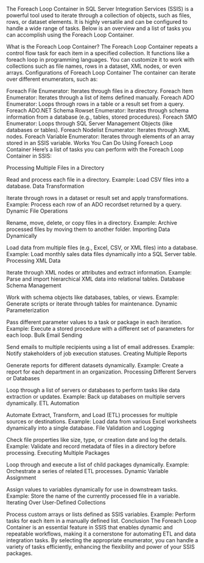 The Foreach Loop Container in SQL Server Integration Services (SSIS) is a powerful tool used to iterate through a collection of objects, such as files, rows, or dataset elements. It is highly versatile and can be configured to handle a wide range of tasks. Below is an overview and a list of tasks you can accomplish using the Foreach Loop Container.

What is the Foreach Loop Container?
The Foreach Loop Container repeats a control flow task for each item in a specified collection.
It functions like a foreach loop in programming languages.
You can customize it to work with collections such as file names, rows in a dataset, XML nodes, or even arrays.
Configurations of Foreach Loop Container
The container can iterate over different enumerators, such as:

Foreach File Enumerator: Iterates through files in a directory.
Foreach Item Enumerator: Iterates through a list of items defined manually.
Foreach ADO Enumerator: Loops through rows in a table or a result set from a query.
Foreach ADO.NET Schema Rowset Enumerator: Iterates through schema information from a database (e.g., tables, stored procedures).
Foreach SMO Enumerator: Loops through SQL Server Management Objects (like databases or tables).
Foreach Nodelist Enumerator: Iterates through XML nodes.
Foreach Variable Enumerator: Iterates through elements of an array stored in an SSIS variable.
Works You Can Do Using Foreach Loop Container
Here’s a list of tasks you can perform with the Foreach Loop Container in SSIS:

Processing Multiple Files in a Directory

Read and process each file in a directory.
Example: Load CSV files into a database.
Data Transformation

Iterate through rows in a dataset or result set and apply transformations.
Example: Process each row of an ADO recordset returned by a query.
Dynamic File Operations

Rename, move, delete, or copy files in a directory.
Example: Archive processed files by moving them to another folder.
Importing Data Dynamically

Load data from multiple files (e.g., Excel, CSV, or XML files) into a database.
Example: Load monthly sales data files dynamically into a SQL Server table.
Processing XML Data

Iterate through XML nodes or attributes and extract information.
Example: Parse and import hierarchical XML data into relational tables.
Database Schema Management

Work with schema objects like databases, tables, or views.
Example: Generate scripts or iterate through tables for maintenance.
Dynamic Parameterization

Pass different parameter values to a task or package in each iteration.
Example: Execute a stored procedure with a different set of parameters for each loop.
Bulk Email Sending

Send emails to multiple recipients using a list of email addresses.
Example: Notify stakeholders of job execution statuses.
Creating Multiple Reports

Generate reports for different datasets dynamically.
Example: Create a report for each department in an organization.
Processing Different Servers or Databases

Loop through a list of servers or databases to perform tasks like data extraction or updates.
Example: Back up databases on multiple servers dynamically.
ETL Automation

Automate Extract, Transform, and Load (ETL) processes for multiple sources or destinations.
Example: Load data from various Excel worksheets dynamically into a single database.
File Validation and Logging

Check file properties like size, type, or creation date and log the details.
Example: Validate and record metadata of files in a directory before processing.
Executing Multiple Packages

Loop through and execute a list of child packages dynamically.
Example: Orchestrate a series of related ETL processes.
Dynamic Variable Assignment

Assign values to variables dynamically for use in downstream tasks.
Example: Store the name of the currently processed file in a variable.
Iterating Over User-Defined Collections

Process custom arrays or lists defined as SSIS variables.
Example: Perform tasks for each item in a manually defined list.
Conclusion
The Foreach Loop Container is an essential feature in SSIS that enables dynamic and repeatable workflows, making it a cornerstone for automating ETL and data integration tasks. By selecting the appropriate enumerator, you can handle a variety of tasks efficiently, enhancing the flexibility and power of your SSIS packages.
